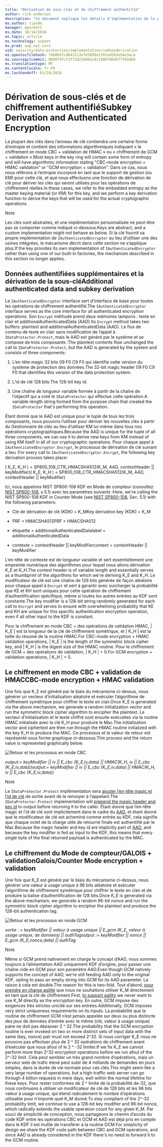 ```yaml
---
title: "Dérivation de sous-clés et de chiffrement authentifié"
author: rick-anderson
description: "Ce document explique les détails d’implémentation de la protection des données ASP.NET Core dérivation des sous-clés et authentifié de chiffrement."
ms.author: riande
manager: wpickett
ms.date: 10/14/2016
ms.topic: article
ms.technology: aspnet
ms.prod: asp.net-core
uid: security/data-protection/implementation/subkeyderivation
ms.openlocfilehash: 7db0bb7cd641512e7e5850e1765ad5b3e54e3aca
ms.sourcegitcommit: 060879fcf3f73d2366b5c811986f8695fff65db8
ms.translationtype: MT
ms.contentlocale: fr-FR
ms.lasthandoff: 01/24/2018
---
```

# <a name="subkey-derivation-and-authenticated-encryption"></a><span data-ttu-id="82116-103">Dérivation de sous-clés et de chiffrement authentifié</span><span class="sxs-lookup"><span data-stu-id="82116-103">Subkey Derivation and Authenticated Encryption</span></span>

<a name="data-protection-implementation-subkey-derivation"></a>

<span data-ttu-id="82116-104">La plupart des clés dans l’anneau de clé contiendra une certaine forme d’entropie et contient des informations algorithmiques indiquant « le chiffrement en mode CBC + validation de HMAC » ou « chiffrement de GCM + validation ».</span><span class="sxs-lookup"><span data-stu-id="82116-104">Most keys in the key ring will contain some form of entropy and will have algorithmic information stating "CBC-mode encryption + HMAC validation" or "GCM encryption + validation".</span></span> <span data-ttu-id="82116-105">Dans ce cas, nous nous référons à l’entropie incorporé en tant que le support de gestion (ou KM) pour cette clé, et que nous effectuons une fonction de dérivation de clé pour dériver les clés qui seront utilisés pour les opérations de chiffrement réelles.</span><span class="sxs-lookup"><span data-stu-id="82116-105">In these cases, we refer to the embedded entropy as the master keying material (or KM) for this key, and we perform a key derivation function to derive the keys that will be used for the actual cryptographic operations.</span></span>

> [!NOTE]
> <span data-ttu-id="82116-106">Les clés sont abstraites, et une implémentation personnalisée ne peut-être pas se comporter comme indiqué ci-dessous.</span><span class="sxs-lookup"><span data-stu-id="82116-106">Keys are abstract, and a custom implementation might not behave as below.</span></span> <span data-ttu-id="82116-107">Si la clé fournit sa propre implémentation de `IAuthenticatedEncryptor` au lieu d’utiliser une des usines intégrées, le mécanisme décrit dans cette section ne s’applique plus.</span><span class="sxs-lookup"><span data-stu-id="82116-107">If the key provides its own implementation of `IAuthenticatedEncryptor` rather than using one of our built-in factories, the mechanism described in this section no longer applies.</span></span>

<a name="data-protection-implementation-subkey-derivation-aad"></a>

## <a name="additional-authenticated-data-and-subkey-derivation"></a><span data-ttu-id="82116-108">Données authentifiées supplémentaires et la dérivation de la sous-clé</span><span class="sxs-lookup"><span data-stu-id="82116-108">Additional authenticated data and subkey derivation</span></span>

<span data-ttu-id="82116-109">Le `IAuthenticatedEncryptor` interface sert d’interface de base pour toutes les opérations de chiffrement authentifié.</span><span class="sxs-lookup"><span data-stu-id="82116-109">The `IAuthenticatedEncryptor` interface serves as the core interface for all authenticated encryption operations.</span></span> <span data-ttu-id="82116-110">Son `Encrypt` méthode prend deux mémoires tampons : texte en clair et additionalAuthenticatedData (AAD).</span><span class="sxs-lookup"><span data-stu-id="82116-110">Its `Encrypt` method takes two buffers: plaintext and additionalAuthenticatedData (AAD).</span></span> <span data-ttu-id="82116-111">Le flux de contenu de texte en clair sans modification de l’appel à `IDataProtector.Protect`, mais le AAD est généré par le système et se compose de trois composants :</span><span class="sxs-lookup"><span data-stu-id="82116-111">The plaintext contents flow unchanged the call to `IDataProtector.Protect`, but the AAD is generated by the system and consists of three components:</span></span>

1. <span data-ttu-id="82116-112">L’en-tête magic 32 bits 09 F0 C9 F0 qui identifie cette version du système de protection des données.</span><span class="sxs-lookup"><span data-stu-id="82116-112">The 32-bit magic header 09 F0 C9 F0 that identifies this version of the data protection system.</span></span>

2. <span data-ttu-id="82116-113">L’id de clé 128 bits.</span><span class="sxs-lookup"><span data-stu-id="82116-113">The 128-bit key id.</span></span>

3. <span data-ttu-id="82116-114">Une chaîne de longueur variable formée à partir de la chaîne de l’objectif qui a créé le `IDataProtector` qui effectue cette opération.</span><span class="sxs-lookup"><span data-stu-id="82116-114">A variable-length string formed from the purpose chain that created the `IDataProtector` that's performing this operation.</span></span>

<span data-ttu-id="82116-115">Étant donné que le AAD est unique pour le tuple de tous les trois composants, nous pouvons l’utiliser pour dériver les nouvelles clés à partir du Gestionnaire de clés au lieu d’utiliser KM lui-même dans tous nos opérations cryptographiques.</span><span class="sxs-lookup"><span data-stu-id="82116-115">Because the AAD is unique for the tuple of all three components, we can use it to derive new keys from KM instead of using KM itself in all of our cryptographic operations.</span></span> <span data-ttu-id="82116-116">Pour chaque appel à `IAuthenticatedEncryptor.Encrypt`, le processus de dérivation de clé suivant a lieu :</span><span class="sxs-lookup"><span data-stu-id="82116-116">For every call to `IAuthenticatedEncryptor.Encrypt`, the following key derivation process takes place:</span></span>

<span data-ttu-id="82116-117">( K_E, K_H ) = SP800_108_CTR_HMACSHA512(K_M, AAD, contextHeader || keyModifier)</span><span class="sxs-lookup"><span data-stu-id="82116-117">( K_E, K_H ) = SP800_108_CTR_HMACSHA512(K_M, AAD, contextHeader || keyModifier)</span></span>

<span data-ttu-id="82116-118">Ici, nous appelons NIST SP800-108 KDF en Mode de compteur (consultez [NIST SP800-108](http://nvlpubs.nist.gov/nistpubs/Legacy/SP/nistspecialpublication800-108.pdf), s 5.1) avec les paramètres suivants :</span><span class="sxs-lookup"><span data-stu-id="82116-118">Here, we're calling the NIST SP800-108 KDF in Counter Mode (see [NIST SP800-108](http://nvlpubs.nist.gov/nistpubs/Legacy/SP/nistspecialpublication800-108.pdf), Sec. 5.1) with the following parameters:</span></span>

* <span data-ttu-id="82116-119">Clé de dérivation de clé (KDK) = K_M</span><span class="sxs-lookup"><span data-stu-id="82116-119">Key derivation key (KDK) = K_M</span></span>

* <span data-ttu-id="82116-120">PRF = HMACSHA512</span><span class="sxs-lookup"><span data-stu-id="82116-120">PRF = HMACSHA512</span></span>

* <span data-ttu-id="82116-121">étiquette = additionalAuthenticatedData</span><span class="sxs-lookup"><span data-stu-id="82116-121">label = additionalAuthenticatedData</span></span>

* <span data-ttu-id="82116-122">contexte = contextHeader || keyModifier</span><span class="sxs-lookup"><span data-stu-id="82116-122">context = contextHeader || keyModifier</span></span>

<span data-ttu-id="82116-123">L’en-tête de contexte est de longueur variable et sert essentiellement une empreinte numérique des algorithmes pour lequel nous allons dérivation K_E et K_H.</span><span class="sxs-lookup"><span data-stu-id="82116-123">The context header is of variable length and essentially serves as a thumbprint of the algorithms for which we're deriving K_E and K_H.</span></span> <span data-ttu-id="82116-124">Le modificateur de clé est une chaîne de 128 bits générée de façon aléatoire pour chaque appel à `Encrypt` et sert à garantir avec surcharger la probabilité que KE et KH sont uniques pour cette opération de chiffrement d’authentification spécifique, même si toutes les autres entrées au KDF sont constante.</span><span class="sxs-lookup"><span data-stu-id="82116-124">The key modifier is a 128-bit string randomly generated for each call to `Encrypt` and serves to ensure with overwhelming probability that KE and KH are unique for this specific authentication encryption operation, even if all other input to the KDF is constant.</span></span>

<span data-ttu-id="82116-125">Pour le chiffrement en mode CBC + des opérations de validation HMAC, | K_E | est la longueur de la clé de chiffrement symétrique, et | K_H | est la taille du résumé de la routine HMAC.</span><span class="sxs-lookup"><span data-stu-id="82116-125">For CBC-mode encryption + HMAC validation operations, | K_E | is the length of the symmetric block cipher key, and | K_H | is the digest size of the HMAC routine.</span></span> <span data-ttu-id="82116-126">Pour le chiffrement de GCM + des opérations de validation, | K_H | = 0.</span><span class="sxs-lookup"><span data-stu-id="82116-126">For GCM encryption + validation operations, | K_H | = 0.</span></span>

## <a name="cbc-mode-encryption--hmac-validation"></a><span data-ttu-id="82116-127">Le chiffrement en mode CBC + validation de HMAC</span><span class="sxs-lookup"><span data-stu-id="82116-127">CBC-mode encryption + HMAC validation</span></span>

<span data-ttu-id="82116-128">Une fois que K_E est généré par le biais du mécanisme ci-dessus, nous générer un vecteur d’initialisation aléatoire et exécuter l’algorithme de chiffrement symétrique pour chiffrer le texte en clair.</span><span class="sxs-lookup"><span data-stu-id="82116-128">Once K_E is generated via the above mechanism, we generate a random initialization vector and run the symmetric block cipher algorithm to encipher the plaintext.</span></span> <span data-ttu-id="82116-129">Le vecteur d’initialisation et le texte chiffré sont ensuite exécutées via la routine HMAC initialisée avec la clé K_H pour produire le Mac.</span><span class="sxs-lookup"><span data-stu-id="82116-129">The initialization vector and ciphertext are then run through the HMAC routine initialized with the key K_H to produce the MAC.</span></span> <span data-ttu-id="82116-130">Ce processus et la valeur de retour est représenté sous forme graphique ci-dessous.</span><span class="sxs-lookup"><span data-stu-id="82116-130">This process and the return value is represented graphically below.</span></span>

![Retour et les processus en mode CBC](subkeyderivation/_static/cbcprocess.png)

<span data-ttu-id="82116-132">*output:= keyModifier || iv || E_cbc (K_E,iv,data) || HMAC(K_H, iv || E_cbc (K_E,iv,data))*</span><span class="sxs-lookup"><span data-stu-id="82116-132">*output:= keyModifier || iv || E_cbc (K_E,iv,data) || HMAC(K_H, iv || E_cbc (K_E,iv,data))*</span></span>

> [!NOTE]
> <span data-ttu-id="82116-133">Le `IDataProtector.Protect` implémentation sera [ajouter l’en-tête magic et l’id de clé](authenticated-encryption-details.md) de sortie avant de le renvoyer à l’appelant.</span><span class="sxs-lookup"><span data-stu-id="82116-133">The `IDataProtector.Protect` implementation will [prepend the magic header and key id](authenticated-encryption-details.md) to output before returning it to the caller.</span></span> <span data-ttu-id="82116-134">Étant donné que l’en-tête magic et l’id de clé sont implicitement dans le cadre du [AAD](xref:security/data-protection/implementation/subkeyderivation#data-protection-implementation-subkey-derivation-aad), et étant donné que le modificateur de clé est acheminé comme entrée au KDF, cela signifie que chaque octet de la charge utile de retourné finale est authentifié par le Mac.</span><span class="sxs-lookup"><span data-stu-id="82116-134">Because the magic header and key id are implicitly part of [AAD](xref:security/data-protection/implementation/subkeyderivation#data-protection-implementation-subkey-derivation-aad), and because the key modifier is fed as input to the KDF, this means that every single byte of the final returned payload is authenticated by the MAC.</span></span>

## <a name="galoiscounter-mode-encryption--validation"></a><span data-ttu-id="82116-135">Le chiffrement du Mode de compteur/GALOIS + validation</span><span class="sxs-lookup"><span data-stu-id="82116-135">Galois/Counter Mode encryption + validation</span></span>

<span data-ttu-id="82116-136">Une fois que K_E est généré par le biais du mécanisme ci-dessus, nous générer une valeur à usage unique à 96 bits aléatoire et exécuter l’algorithme de chiffrement symétrique pour chiffrer le texte en clair et de produire la balise d’authentification de 128 bits.</span><span class="sxs-lookup"><span data-stu-id="82116-136">Once K_E is generated via the above mechanism, we generate a random 96-bit nonce and run the symmetric block cipher algorithm to encipher the plaintext and produce the 128-bit authentication tag.</span></span>

![Retour et les processus en mode GCM](subkeyderivation/_static/galoisprocess.png)

<span data-ttu-id="82116-138">*sortie : = keyModifier || valeur à usage unique || E_gcm (K_E, valeur à usage unique, de données) || authTag*</span><span class="sxs-lookup"><span data-stu-id="82116-138">*output := keyModifier || nonce || E_gcm (K_E,nonce,data) || authTag*</span></span>

> [!NOTE]
> <span data-ttu-id="82116-139">Même si GCM prend nativement en charge le concept d’AAD, nous sommes toujours à l’alimentation AAD uniquement KDF d’origine, pour passer une chaîne vide en GCM pour son paramètre AAD.</span><span class="sxs-lookup"><span data-stu-id="82116-139">Even though GCM natively supports the concept of AAD, we're still feeding AAD only to the original KDF, opting to pass an empty string into GCM for its AAD parameter.</span></span> <span data-ttu-id="82116-140">La raison à cela est double.</span><span class="sxs-lookup"><span data-stu-id="82116-140">The reason for this is two-fold.</span></span> <span data-ttu-id="82116-141">Tout d’abord, [pour prendre en charge agilité](context-headers.md#data-protection-implementation-context-headers) que nous ne souhaitons utiliser K_M directement en tant que la clé de chiffrement.</span><span class="sxs-lookup"><span data-stu-id="82116-141">First, [to support agility](context-headers.md#data-protection-implementation-context-headers) we never want to use K_M directly as the encryption key.</span></span> <span data-ttu-id="82116-142">En outre, GCM impose des exigences très strictes unicité sur ses entrées.</span><span class="sxs-lookup"><span data-stu-id="82116-142">Additionally, GCM imposes very strict uniqueness requirements on its inputs.</span></span> <span data-ttu-id="82116-143">La probabilité que la routine de chiffrement GCM n’est jamais appelée sur deux ou plus distincte des jeux de données d’entrée avec le même (clé, valeur à usage unique) paire ne doit pas dépasser 2 ^ 32.</span><span class="sxs-lookup"><span data-stu-id="82116-143">The probability that the GCM encryption routine is ever invoked on two or more distinct sets of input data with the same (key, nonce) pair must not exceed 2^32.</span></span> <span data-ttu-id="82116-144">Si nous corriger K_E nous ne pouvons pas effectuer plus de 2 ^ 32 opérations de chiffrement avant d’exécuter que nous afoul of le 2 ^ -32 limiter.</span><span class="sxs-lookup"><span data-stu-id="82116-144">If we fix K_E we cannot perform more than 2^32 encryption operations before we run afoul of the 2^-32 limit.</span></span> <span data-ttu-id="82116-145">Cela peut sembler un très grand nombre d’opérations, mais un serveur web de trafic élevé peut subir de 4 milliards de demandes en jours simples, dans la durée de vie normale pour ces clés.</span><span class="sxs-lookup"><span data-stu-id="82116-145">This might seem like a very large number of operations, but a high-traffic web server can go through 4 billion requests in mere days, well within the normal lifetime for these keys.</span></span> <span data-ttu-id="82116-146">Pour rester conformes de 2 ^ limite de la probabilité de-32, que nous continuons à utiliser un modificateur de clé de 128 bits et les 96 bits valeur à usage unique, qui étend radicalement le nombre d’opérations utilisable pour n’importe quel K_M donné.</span><span class="sxs-lookup"><span data-stu-id="82116-146">To stay compliant of the 2^-32 probability limit, we continue to use a 128-bit key modifier and 96-bit nonce, which radically extends the usable operation count for any given K_M.</span></span> <span data-ttu-id="82116-147">Par souci de simplicité de conception, nous partageons le chemin d’accès du code KDF entre les opérations CBC et GCM et AAD est déjà pris en compte dans le KDF il est inutile de transférer à la routine GCM.</span><span class="sxs-lookup"><span data-stu-id="82116-147">For simplicity of design we share the KDF code path between CBC and GCM operations, and since AAD is already considered in the KDF there's no need to forward it to the GCM routine.</span></span>
